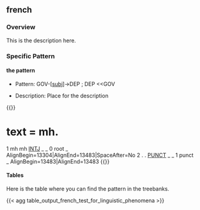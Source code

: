 ## french

### Overview

 This is the description here.

### Specific Pattern

#### the pattern 

- Pattern: GOV-[[subj](docs/general_guideline/Syntactic_relations/subj/subj.md)]->DEP ; DEP <<GOV


- Description: Place for the description

{{<conll>}} 
# text = mh.
1	mh	mh	[INTJ](docs/general_guideline/Upos/INTJ.md)	_	_	0	root	_	AlignBegin=13304|AlignEnd=13483|SpaceAfter=No
2	.	.	[PUNCT](docs/general_guideline/Upos/PUNCT.md)	_	_	1	punct	_	AlignBegin=13483|AlignEnd=13483
{{</conll>}}

#### Tables

 Here is the table where you can find the pattern in the treebanks.

{{< agg table_output_french_test_for_linguistic_phenomena >}}
